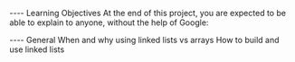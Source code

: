---- Learning Objectives
At the end of this project, you are expected to be able to explain to anyone, without the help of Google:

---- General
When and why using linked lists vs arrays
How to build and use linked lists
